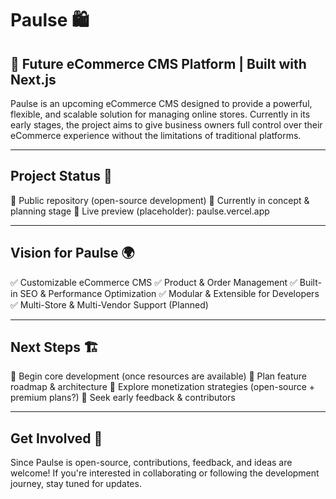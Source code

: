 # Paulse 🛍️

## 🚀 Future eCommerce CMS Platform | Built with Next.js

Paulse is an upcoming eCommerce CMS designed to provide a powerful, flexible, and scalable solution for managing online stores. Currently in its early stages, the project aims to give business owners full control over their eCommerce experience without the limitations of traditional platforms.


---

## Project Status 🚧

🔹 Public repository (open-source development)
🔹 Currently in concept & planning stage
🔹 Live preview (placeholder): paulse.vercel.app


---

## Vision for Paulse 🌍

✅ Customizable eCommerce CMS
✅ Product & Order Management
✅ Built-in SEO & Performance Optimization
✅ Modular & Extensible for Developers
✅ Multi-Store & Multi-Vendor Support (Planned)


---

## Next Steps 🏗️

🔹 Begin core development (once resources are available)
🔹 Plan feature roadmap & architecture
🔹 Explore monetization strategies (open-source + premium plans?)
🔹 Seek early feedback & contributors


---

## Get Involved 🤝

Since Paulse is open-source, contributions, feedback, and ideas are welcome! If you're interested in collaborating or following the development journey, stay tuned for updates.
